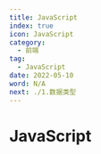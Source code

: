 ```yaml
---
title: JavaScript
index: true
icon: JavaScript
category:
  - 前端
tag:
  - JavaScript
date: 2022-05-10
word: N/A
next: ./1.数据类型
---
```


# JavaScript

